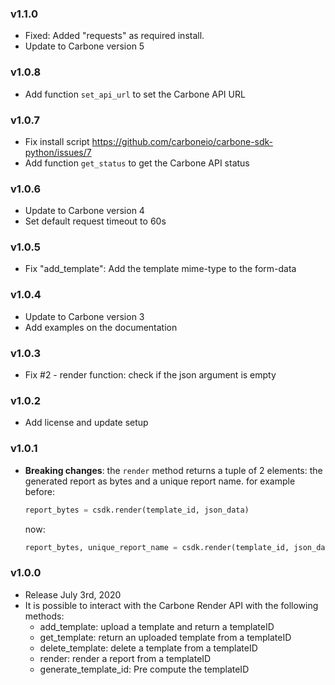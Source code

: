 ### v1.1.0
  - Fixed: Added "requests" as required install.
  - Update to Carbone version 5

### v1.0.8
  - Add function `set_api_url` to set the Carbone API URL

### v1.0.7
  - Fix install script  https://github.com/carboneio/carbone-sdk-python/issues/7
  - Add function `get_status` to get the Carbone API status

### v1.0.6
  - Update to Carbone version 4
  - Set default request timeout to 60s

### v1.0.5
  - Fix "add_template": Add the template mime-type to the form-data

### v1.0.4
  - Update to Carbone version 3
  - Add examples on the documentation

### v1.0.3
  - Fix #2 - render function: check if the json argument is empty

### v1.0.2
  - Add license and update setup

### v1.0.1
  - **Breaking changes**: the `render` method returns a tuple of 2 elements: the generated report as bytes and a unique report name.
    for example before:
    ```python
    report_bytes = csdk.render(template_id, json_data)
    ```
    now:
    ```python
    report_bytes, unique_report_name = csdk.render(template_id, json_data)
    ```

### v1.0.0
  - Release July 3rd, 2020
  - It is possible to interact with the Carbone Render API with the following methods:
    - add_template: upload a template and return a templateID
    - get_template: return an uploaded template from a templateID
    - delete_template: delete a template from a templateID
    - render: render a report from a templateID
    - generate_template_id: Pre compute the templateID
